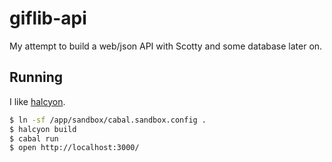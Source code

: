 # giflib-api

My attempt to build a web/json API with Scotty and some database later on.

## Running

I like [halcyon](https://halcyon.sh/).

```bash
$ ln -sf /app/sandbox/cabal.sandbox.config .
$ halcyon build
$ cabal run
$ open http://localhost:3000/
```
